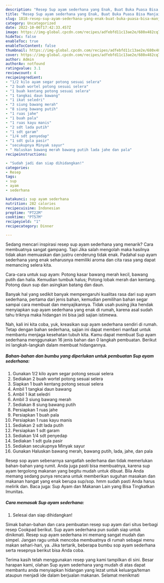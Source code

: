 ```yaml
---
description: "Resep Sup ayam sederhana yang Enak, Buat Buka Puasa Bisa Manjain Lidah"
title: "Resep Sup ayam sederhana yang Enak, Buat Buka Puasa Bisa Manjain Lidah"
slug: 1818-resep-sup-ayam-sederhana-yang-enak-buat-buka-puasa-bisa-manjain-lidah
category: Uncategorized
date: 2022-10-06T17:42:33.457Z
image: https://img-global.cpcdn.com/recipes/adfebfd11c13ae2e/680x482cq70/sup-ayam-sederhana-foto-resep-utama.jpg
hideToc: false
enableToc: true
enableTocContent: false
thumbnail: https://img-global.cpcdn.com/recipes/adfebfd11c13ae2e/680x482cq70/sup-ayam-sederhana-foto-resep-utama.jpg
cover: https://img-global.cpcdn.com/recipes/adfebfd11c13ae2e/680x482cq70/sup-ayam-sederhana-foto-resep-utama.jpg
author: Admin
authorAv: notfound
ratingvalue: 3.1
reviewcount: 4
recipeingredient:
- "1/2 kilo ayam segar potong sesuai selera"
- "2 buah wortel potong sesuai selera"
- "1 buah kentang potong sesuai selera"
- "1 tangkai daun bawang"
- "1 ikat seledri"
- "3 siung bawang merah"
- "8 siung bawang putih"
- "1 ruas jahe"
- "1 buah pala"
- "1 ruas kayu manis"
- "2 sdt lada putih"
- "1 sdt garam"
- "1/4 sdt penyedap"
- "1 sdt gula pasir"
- "secukupnya Minyak sayur"
- " Haluskan bawang merah bawang putih lada jahe dan pala"
recipeinstructions:

- "Sudah jadi dan siap dihidangkan!"
categories:
- Resep
tags:
- sup
- ayam
- sederhana

katakunci: sup ayam sederhana 
nutrition: 282 calories
recipecuisine: Indonesian
preptime: "PT22M"
cooktime: "PT57M"
recipeyield: "1"
recipecategory: Dinner

---
```



Sedang mencari inspirasi resep sup ayam sederhana yang menarik? Cara membuatnya sangat gampang. Tapi Jika salah mengolah maka hasilnya tidak akan memuaskan dan justru cenderung tidak enak. Padahal sup ayam sederhana yang enak seharusnya memiliki aroma dan cita rasa yang dapat memancing selera kita.


Cara-cara untuk sup ayam: Potong kasar bawang merah kecil, bawang putih dan halia. Kemudian tumbuk halus; Potong lobak merah dan kentang. Potong daun sup dan asingkan batang dan daun.

Banyak hal yang sedikit banyak mempengaruhi kualitas rasa dari sup ayam sederhana, pertama dari jenis bahan, kemudian pemilihan bahan segar sampai cara membuat dan menyajikannya. Tidak usah pusing jika hendak menyiapkan sup ayam sederhana yang enak di rumah, karena asal sudah tahu triknya maka hidangan ini bisa jadi sajian istimewa.


Nah, kali ini kita coba, yuk, kreasikan sup ayam sederhana sendiri di rumah. Tetap dengan bahan sederhana, sajian ini dapat memberi manfaat untuk membantu menjaga kesehatan tubuh kita. Kamu dapat membuat Sup ayam sederhana menggunakan 16 jenis bahan dan 0 langkah pembuatan. Berikut ini langkah-langkah dalam membuat hidangannya.

<!--inarticleads1-->

##### Bahan-bahan dan bumbu yang diperlukan untuk pembuatan Sup ayam sederhana:

1. Gunakan 1/2 kilo ayam segar potong sesuai selera
1. Sediakan 2 buah wortel potong sesuai selera
1. Siapkan 1 buah kentang potong sesuai selera
1. Ambil 1 tangkai daun bawang
1. Ambil 1 ikat seledri
1. Ambil 3 siung bawang merah
1. Sediakan 8 siung bawang putih
1. Persiapkan 1 ruas jahe
1. Persiapkan 1 buah pala
1. Persiapkan 1 ruas kayu manis
1. Sediakan 2 sdt lada putih
1. Persiapkan 1 sdt garam
1. Sediakan 1/4 sdt penyedap
1. Sediakan 1 sdt gula pasir
1. Sediakan secukupnya Minyak sayur
1. Gunakan  Haluskan bawang merah, bawang putih, lada, jahe, dan pala


Resep sop ayam sebenarnya sangatlah sederhana dan tidak memerlukan bahan-bahan yang rumit. Anda juga pasti bisa membuatnya, karena sup ayam tergolong makanan yang begitu mudah untuk dibuat. Bila Anda memang sedang punya rencana untuk memberikan suguhan masakan dan makanan hangat yang enak berupa sup/sop. hmm sudah pasti Anda harus melirik dan. Baca juga: Sup Ayam dan Makanan Lain yang Bisa Tingkatkan Imunitas. 

<!--inarticleads2-->

##### Cara memasak Sup ayam sederhana:


1. Selesai dan siap dihidangkan!

Simak bahan-bahan dan cara pembuatan resep sup ayam dari situs berbagi resep Cookpad berikut. Sup ayam sederhana pun sudah siap untuk dinikmati. Resep sup ayam sederhana ini memang sangat mudah dan simpel. Jangan ragu untuk mencoba membuatnya di rumah sebagai menu makan sehari-hari, ya. Jika tertarik, beberapa bumbu sop ayam sederhana serta resepnya berikut bisa Anda coba. 

Terima kasih telah menggunakan resep yang kami tampilkan di sini. Besar harapan kami, olahan Sup ayam sederhana yang mudah di atas dapat membantu anda menyiapkan hidangan yang lezat untuk keluarga/teman ataupun menjadi ide dalam berjualan makanan. Selamat menikmati
